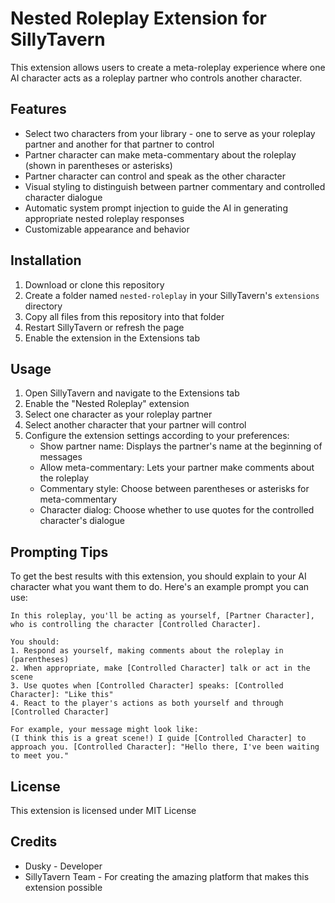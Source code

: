 # Nested Roleplay Extension for SillyTavern

This extension allows users to create a meta-roleplay experience where one AI character acts as a roleplay partner who controls another character.

## Features

- Select two characters from your library - one to serve as your roleplay partner and another for that partner to control
- Partner character can make meta-commentary about the roleplay (shown in parentheses or asterisks)
- Partner character can control and speak as the other character
- Visual styling to distinguish between partner commentary and controlled character dialogue
- Automatic system prompt injection to guide the AI in generating appropriate nested roleplay responses
- Customizable appearance and behavior

## Installation

1. Download or clone this repository
2. Create a folder named `nested-roleplay` in your SillyTavern's `extensions` directory
3. Copy all files from this repository into that folder
4. Restart SillyTavern or refresh the page
5. Enable the extension in the Extensions tab

## Usage

1. Open SillyTavern and navigate to the Extensions tab
2. Enable the "Nested Roleplay" extension
3. Select one character as your roleplay partner
4. Select another character that your partner will control
5. Configure the extension settings according to your preferences:
   - Show partner name: Displays the partner's name at the beginning of messages
   - Allow meta-commentary: Lets your partner make comments about the roleplay
   - Commentary style: Choose between parentheses or asterisks for meta-commentary
   - Character dialog: Choose whether to use quotes for the controlled character's dialogue

## Prompting Tips

To get the best results with this extension, you should explain to your AI character what you want them to do. Here's an example prompt you can use:

```
In this roleplay, you'll be acting as yourself, [Partner Character], who is controlling the character [Controlled Character]. 

You should:
1. Respond as yourself, making comments about the roleplay in (parentheses)
2. When appropriate, make [Controlled Character] talk or act in the scene
3. Use quotes when [Controlled Character] speaks: [Controlled Character]: "Like this"
4. React to the player's actions as both yourself and through [Controlled Character]

For example, your message might look like:
(I think this is a great scene!) I guide [Controlled Character] to approach you. [Controlled Character]: "Hello there, I've been waiting to meet you."
```

## License

This extension is licensed under MIT License

## Credits

- Dusky - Developer
- SillyTavern Team - For creating the amazing platform that makes this extension possible